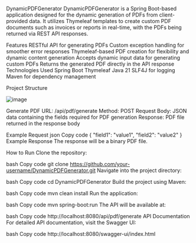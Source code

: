 DynamicPDFGenerator
DynamicPDFGenerator is a Spring Boot-based application designed for the dynamic generation of PDFs from client-provided data. It utilizes Thymeleaf templates to create custom PDF documents such as invoices or reports in real-time, with the PDFs being returned via REST API responses.


Features
RESTful API for generating PDFs
Custom exception handling for smoother error responses
Thymeleaf-based PDF creation for flexibility and dynamic content generation
Accepts dynamic input data for generating custom PDFs
Returns the generated PDF directly in the API response
Technologies Used
Spring Boot
Thymeleaf
Java 21
SLF4J for logging
Maven for dependency management


Project Structure


![image](https://github.com/user-attachments/assets/727f0ab2-710d-456c-9594-0000827dd044)



Generate PDF
URL: /api/pdf/generate
Method: POST
Request Body: JSON data containing the fields required for PDF generation
Response: PDF file returned in the response body

Example Request
json
Copy code
{
  "field1": "value1",
  "field2": "value2"
}
Example Response
The response will be a binary PDF file.



How to Run
Clone the repository:



bash
Copy code
git clone https://github.com/your-username/DynamicPDFGenerator.git
Navigate into the project directory:



bash
Copy code
cd DynamicPDFGenerator
Build the project using Maven:



bash
Copy code
mvn clean install
Run the application:

bash
Copy code
mvn spring-boot:run
The API will be available at:



bash
Copy code
http://localhost:8080/api/pdf/generate
API Documentation
For detailed API documentation, visit the Swagger UI:



bash
Copy code
http://localhost:8080/swagger-ui/index.html
